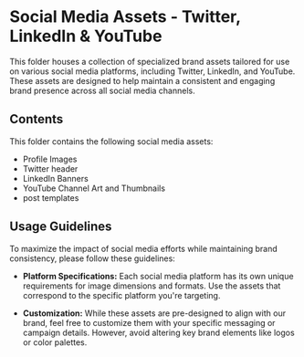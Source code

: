 # Social Media Assets - Twitter, LinkedIn & YouTube

 This folder houses a collection of specialized brand assets tailored for use on various social media platforms, including Twitter, LinkedIn, and YouTube. These assets are designed to help maintain a consistent and engaging brand presence across all social media channels.

## Contents

This folder contains the following social media assets:

- Profile Images
- Twitter header
- LinkedIn Banners
- YouTube Channel Art and Thumbnails
- post templates


## Usage Guidelines

To maximize the impact of social media efforts while maintaining brand consistency, please follow these guidelines:

- **Platform Specifications:** Each social media platform has its own unique requirements for image dimensions and formats. Use the assets that correspond to the specific platform you're targeting.

 - **Customization:** While these assets are pre-designed to align with our brand, feel free to customize them with your specific messaging or campaign details. However, avoid altering key brand elements like logos or color palettes.



